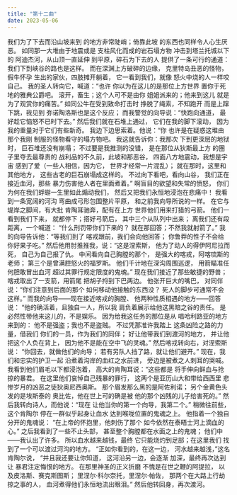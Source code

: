 ```yaml
---
title: "第十二曲"
date: 2023-05-06
---
```

我们为了下去而沿山坡来到
的地方非常陡峭；倚靠此坡
的东西也同样令人心生厌恶。
如同那一大堆由于地震或是
支柱风化而成的岩石塌方物
冲击到塔兰托城以下的
阿迪杰河，从山顶一直延伸
到平原，碎石为下去的人
提供了一条可行的通道：
我们下到峡谷的路也是这样。
而在深渊上方破碎的边缘，
克里特岛丑恶的怪物，假牛怀孕
生出的家伙，四肢摊开躺着，
它一看到我们，就像
怒火中烧的人一样咬自己。
我的圣人转向它，喊道：“也许
你以为在这儿的是那位上方世界
置你于死地的雅典公爵吧。
滚开，畜生；这个人可不是由你
姐姐派来的；他来到这儿
就是为了观赏你的痛苦。”
如同公牛在受到致命打击时
挣脱了绳索，不知跑开
而是上蹿下跳，我见到
弥诺陶洛斯也是这个反应；
而我警觉的向导说：“快跑向通道，
最好趁它恼怒不已时下去。”
然后我们就在石堆上通过，
它们在我的脚下滚动，
因为我的重量对于它们有些新奇。
我边下边思索着。他说：“你
也许是在疑惑这堆由那个我刚
制服的怪物看守的塌方物吧。
我这就告诉你：我那次
下到更深层的地狱时，
巨石堆还没有崩塌；
不过要是我推测的没错，
是在那位从狄斯最上方
的圈子里夺去最尊贵的
战利品的不久前，此坡和那恶谷，
四面八方地震动，我想是宇宙
感到了爱（一些人相信，因为它，
世界才经常一片混乱）；
就在那时，这里和其他地方，
这些古老的巨石崩塌成这样的。
不过向下看吧，看向山谷，
我们正在接近血河，那些
暴力伤害他人者在里面煮着。”
啊盲目的欲望和失常的愤怒，
你们为何在我们蜉蝣一生里如此煽动我们，
然后又把我们永恒地浸泡在悲痛中！
我看到一条宽阔的河沟
弯曲成弓形包围整片平原，
和之前我向导所说的一样。
在它与堤岸之脚间，有大批
肯陶耳驰奔，配有在上方
世界他们用来打猎的弓箭。
他们一看到我们下来，
就都停下；搭好弓箭后，
其中三个从队列中出来；
离我们还有段距离，一个喊道：
“什么刑罚带你们下来的？
就在那回答；不然我就射箭了。”
我的向导告诉他：“等我们到了
喀戎跟前，我们会向他回答；
你鲁莽的性子不会给你好果子吃。”
然后他用肘推推我，说：“这是涅索斯，
他为了动人的得伊阿尼拉而死，
自己为自己报了仇。
中间看向自己胸膛的那个，
是强大的喀戎，阿喀琉斯的老师；
第三个是曾满腔怒火的福罗斯。
他们千计地在深沟周围巡逻，
用箭瞄准任何胆敢冒出血河
超过其罪行规定限度的鬼魂。”
现在我们接近了那些敏捷的野兽；
喀戎取出了一支箭，用箭尾
把胡子捋到下巴两边。
他张开巨大的嘴巴，
对同伴说：“你们注意到后面的那个
如何移动他接触的东西没？
死人的脚步可通常不会这样。”
而我的向导——现在接近喀戎的胸膛、
他两种性质相遇的地方——回答说：
“他的确活着，且独自一人，所以我
肩负着展示给他这黑暗之谷的责任。
是必然性带他来这儿的，不是娱乐。
因为给我这任务的那位是从
唱哈利路亚的地方来到的：
他不是强盗；我也不是盗贼。
不过凭那准许我踏上
这条凶险之路的力量，借我们
你们的一员，作为我们的同伴；
好让他带我们到渡河的地方，
并让他把这个人负在背上，
因为他不是能在空中飞的灵魂。”
然后喀戎转向右，对涅索斯说：
“你回去，就做他们的向导；
若有另队人挡了路，就让他们避开。”
现在，我们和忠实的护卫一起
沿煮着沟岸的血红之水前进，
旁边是被煮之人刺耳的哭喊。
我看到他们眉毛以下都浸泡着，
高大的肯陶耳说：“这些都是
将手伸向鲜血与抢掠的暴君。
在这里他们哀悼自己残暴的罪行，
这两个是亚历山大和带给西西里
悲惨岁月的凶恶之徒狄奥尼西奥斯。
那个眉发那么黑的是阿佐利诺；
另个金黄色头发的是埃斯泰的
奥比佐，他在世上可的确是被
他的那个凶残的儿子给害死的。”
然后我转向诗人，而他说：“现在
让他当你的第一个向导，我第二个。”
稍微往前些，这个肯陶尔
停在一群似乎起身让血水
达到喉咙位置的鬼魂之上。
他指着一个独自分开的鬼魂说：
“在上帝的怀抱里，他刺伤了那个
如今依然在泰晤士河上滴血的心。”
之后我看到了一些不止头部，
甚至整个胸膛都在水面之上的鬼魂；
他们中——我认出了许多。
所以血水越来越钱，最终
它只能烧灼到足部；在这里我们
找到了一个可以渡过河沟的地方。
“正如你看到的，在这一边，
河水越来越浅，”这名肯陶尔说，
“并且我还要让你知道，
这河沿另一边，会逐渐
加深，最终再次达到让
暴君注定悔恨的地方。
在那里神圣的正义折磨
不愧是在世之鞭的阿提拉，
以及皮洛斯、赛克斯图斯；
里涅尔·科尔奈托，里涅尔·帕佐，
那两个在大路上行劫掠之事的人，
血河煮得他们永恒地流出眼泪。”
然后他转回身，再次渡河。